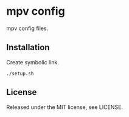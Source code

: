 mpv config
==
mpv config files.

## Installation
Create symbolic link.
```
./setup.sh
```

License
--
Released under the MIT license, see LICENSE.
